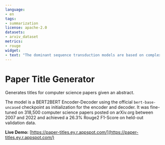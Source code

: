 ```yaml
---
language:
- en
tags:
- summarization
license: apache-2.0
datasets:
- arxiv_dataset
metrics:
- rouge
widget:
- text: "The dominant sequence transduction models are based on complex recurrent or convolutional neural networks in an encoder-decoder configuration. The best performing models also connect the encoder and decoder through an attention mechanism. We propose a new simple network architecture, the Transformer, based solely on attention mechanisms, dispensing with recurrence and convolutions entirely. Experiments on two machine translation tasks show these models to be superior in quality while being more parallelizable and requiring significantly less time to train. Our model achieves 28.4 BLEU on the WMT 2014 English-to-German translation task, improving over the existing best results, including ensembles by over 2 BLEU. On the WMT 2014 English-to-French translation task, our model establishes a new single-model state-of-the-art BLEU score of 41.8 after training for 3.5 days on eight GPUs, a small fraction of the training costs of the best models from the literature. We show that the Transformer generalizes well to other tasks by applying it successfully to English constituency parsing both with large and limited training data."
---
```


# Paper Title Generator

Generates titles for computer science papers given an abstract.

The model is a BERT2BERT Encoder-Decoder using the official `bert-base-uncased` checkpoint as initialization for the encoder and decoder.
It was fine-tuned on 318,500 computer science papers posted on arXiv.org between 2007 and 2022 and achieved a 26.3% Rouge2 F1-Score on held-out validation data.

**Live Demo:** [https://paper-titles.ey.r.appspot.com/](https://paper-titles.ey.r.appspot.com/)